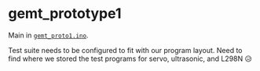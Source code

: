 # gemt_prototype1

Main in [`gemt_proto1.ino`](./gemt_proto1.ino).

Test suite needs to be configured to fit with our program layout.
Need to find where we stored the test programs for servo, ultrasonic, and L298N :disappointed_relieved:
